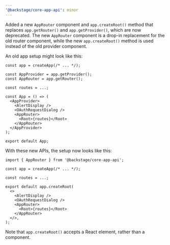```yaml
---
'@backstage/core-app-api': minor
---
```


Added a new `AppRouter` component and `app.createRoot()` method that replaces `app.getRouter()` and `app.getProvider()`, which are now deprecated. The new `AppRouter` component is a drop-in replacement for the old router component, while the new `app.createRoot()` method is used instead of the old provider component.

An old app setup might look like this:

```tsx
const app = createApp(/* ... */);

const AppProvider = app.getProvider();
const AppRouter = app.getRouter();

const routes = ...;

const App = () => (
  <AppProvider>
    <AlertDisplay />
    <OAuthRequestDialog />
    <AppRouter>
      <Root>{routes}</Root>
    </AppRouter>
  </AppProvider>
);

export default App;
```

With these new APIs, the setup now looks like this:

```tsx
import { AppRouter } from '@backstage/core-app-api';

const app = createApp(/* ... */);

const routes = ...;

export default app.createRoot(
  <>
    <AlertDisplay />
    <OAuthRequestDialog />
    <AppRouter>
      <Root>{routes}</Root>
    </AppRouter>
  </>,
);
```

Note that `app.createRoot()` accepts a React element, rather than a component.
